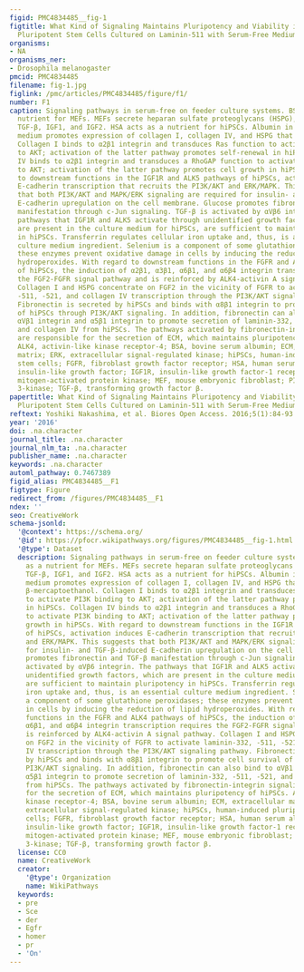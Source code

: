 ```yaml
---
figid: PMC4834485__fig-1
figtitle: What Kind of Signaling Maintains Pluripotency and Viability in Human-Induced
  Pluripotent Stem Cells Cultured on Laminin-511 with Serum-Free Medium?
organisms:
- NA
organisms_ner:
- Drosophila melanogaster
pmcid: PMC4834485
filename: fig-1.jpg
figlink: /pmc/articles/PMC4834485/figure/f1/
number: F1
caption: Signaling pathways in serum-free on feeder culture systems. BSA acts as a
  nutrient for MEFs. MEFs secrete heparan sulfate proteoglycans (HSPG), fibronectin,
  TGF-β, IGF1, and IGF2. HSA acts as a nutrient for hiPSCs. Albumin in the culture
  medium promotes expression of collagen I, collagen IV, and HSPG that detoxify β-mercaptoethanol.
  Collagen I binds to α2β1 integrin and transduces Ras function to activate PI3K binding
  to AKT; activation of the latter pathway promotes self-renewal in hiPSCs. Collagen
  IV binds to α2β1 integrin and transduces a RhoGAP function to activate PI3K binding
  to AKT; activation of the latter pathway promotes cell growth in hiPSCs. With regard
  to downstream functions in the IGF1R and ALK5 pathways of hiPSCs, activation induces
  E-cadherin transcription that recruits the PI3K/AKT and ERK/MAPK. This suggests
  that both PI3K/AKT and MAPK/ERK signaling are required for insulin- and TGF-β-induced
  E-cadherin upregulation on the cell membrane. Glucose promotes fibronectin and TGF-β
  manifestation through c-Jun signaling. TGF-β is activated by αVβ6 integrin. The
  pathways that IGF1R and ALK5 activate through unidentified growth factors, which
  are present in the culture medium for hiPSCs, are sufficient to maintain pluripotency
  in hiPSCs. Transferrin regulates cellular iron uptake and, thus, is an essential
  culture medium ingredient. Selenium is a component of some glutathione peroxidases;
  these enzymes prevent oxidative damage in cells by inducing the reduction of lipid
  hydroperoxides. With regard to downstream functions in the FGFR and ALK4 pathways
  of hiPSCs, the induction of α2β1, α3β1, α6β1, and α6β4 integrin transcription requires
  the FGF2-FGFR signal pathway and is reinforced by ALK4-activin A signal pathway.
  Collagen I and HSPG concentrate on FGF2 in the vicinity of FGFR to activate laminin-332,
  -511, -521, and collagen IV transcription through the PI3K/AKT signaling pathway.
  Fibronectin is secreted by hiPSCs and binds with α8β1 integrin to promote cell survival
  of hiPSCs through PI3K/AKT signaling. In addition, fibronectin can also bind to
  αVβ1 integrin and α5β1 integrin to promote secretion of laminin-332, -511, -521,
  and collagen IV from hiPSCs. The pathways activated by fibronectin-integrin signaling
  are responsible for the secretion of ECM, which maintains pluripotency of hiPSCs.
  ALK4, activin-like kinase receptor-4; BSA, bovine serum albumin; ECM, extracellular
  matrix; ERK, extracellular signal-regulated kinase; hiPSCs, human-induced pluripotent
  stem cells; FGFR, fibroblast growth factor receptor; HSA, human serum albumin; IGF,
  insulin-like growth factor; IGF1R, insulin-like growth factor-1 receptor; MAPK,
  mitogen-activated protein kinase; MEF, mouse embryonic fibroblast; PI3K, phosphatidylinositol
  3-kinase; TGF-β, transforming growth factor β.
papertitle: What Kind of Signaling Maintains Pluripotency and Viability in Human-Induced
  Pluripotent Stem Cells Cultured on Laminin-511 with Serum-Free Medium?.
reftext: Yoshiki Nakashima, et al. Biores Open Access. 2016;5(1):84-93.
year: '2016'
doi: .na.character
journal_title: .na.character
journal_nlm_ta: .na.character
publisher_name: .na.character
keywords: .na.character
automl_pathway: 0.7467389
figid_alias: PMC4834485__F1
figtype: Figure
redirect_from: /figures/PMC4834485__F1
ndex: ''
seo: CreativeWork
schema-jsonld:
  '@context': https://schema.org/
  '@id': https://pfocr.wikipathways.org/figures/PMC4834485__fig-1.html
  '@type': Dataset
  description: Signaling pathways in serum-free on feeder culture systems. BSA acts
    as a nutrient for MEFs. MEFs secrete heparan sulfate proteoglycans (HSPG), fibronectin,
    TGF-β, IGF1, and IGF2. HSA acts as a nutrient for hiPSCs. Albumin in the culture
    medium promotes expression of collagen I, collagen IV, and HSPG that detoxify
    β-mercaptoethanol. Collagen I binds to α2β1 integrin and transduces Ras function
    to activate PI3K binding to AKT; activation of the latter pathway promotes self-renewal
    in hiPSCs. Collagen IV binds to α2β1 integrin and transduces a RhoGAP function
    to activate PI3K binding to AKT; activation of the latter pathway promotes cell
    growth in hiPSCs. With regard to downstream functions in the IGF1R and ALK5 pathways
    of hiPSCs, activation induces E-cadherin transcription that recruits the PI3K/AKT
    and ERK/MAPK. This suggests that both PI3K/AKT and MAPK/ERK signaling are required
    for insulin- and TGF-β-induced E-cadherin upregulation on the cell membrane. Glucose
    promotes fibronectin and TGF-β manifestation through c-Jun signaling. TGF-β is
    activated by αVβ6 integrin. The pathways that IGF1R and ALK5 activate through
    unidentified growth factors, which are present in the culture medium for hiPSCs,
    are sufficient to maintain pluripotency in hiPSCs. Transferrin regulates cellular
    iron uptake and, thus, is an essential culture medium ingredient. Selenium is
    a component of some glutathione peroxidases; these enzymes prevent oxidative damage
    in cells by inducing the reduction of lipid hydroperoxides. With regard to downstream
    functions in the FGFR and ALK4 pathways of hiPSCs, the induction of α2β1, α3β1,
    α6β1, and α6β4 integrin transcription requires the FGF2-FGFR signal pathway and
    is reinforced by ALK4-activin A signal pathway. Collagen I and HSPG concentrate
    on FGF2 in the vicinity of FGFR to activate laminin-332, -511, -521, and collagen
    IV transcription through the PI3K/AKT signaling pathway. Fibronectin is secreted
    by hiPSCs and binds with α8β1 integrin to promote cell survival of hiPSCs through
    PI3K/AKT signaling. In addition, fibronectin can also bind to αVβ1 integrin and
    α5β1 integrin to promote secretion of laminin-332, -511, -521, and collagen IV
    from hiPSCs. The pathways activated by fibronectin-integrin signaling are responsible
    for the secretion of ECM, which maintains pluripotency of hiPSCs. ALK4, activin-like
    kinase receptor-4; BSA, bovine serum albumin; ECM, extracellular matrix; ERK,
    extracellular signal-regulated kinase; hiPSCs, human-induced pluripotent stem
    cells; FGFR, fibroblast growth factor receptor; HSA, human serum albumin; IGF,
    insulin-like growth factor; IGF1R, insulin-like growth factor-1 receptor; MAPK,
    mitogen-activated protein kinase; MEF, mouse embryonic fibroblast; PI3K, phosphatidylinositol
    3-kinase; TGF-β, transforming growth factor β.
  license: CC0
  name: CreativeWork
  creator:
    '@type': Organization
    name: WikiPathways
  keywords:
  - pre
  - Sce
  - der
  - Egfr
  - homer
  - pr
  - 'On'
---
```

